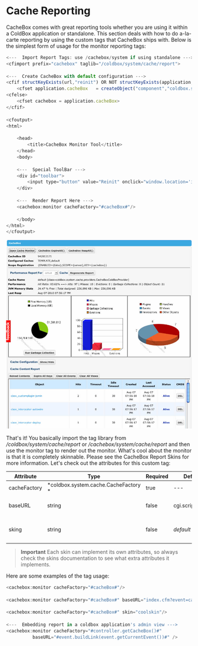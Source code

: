 # Cache Reporting

CacheBox comes with great reporting tools whether you are using it within a ColdBox application or standalone. This section deals with how to do a-la-carte reporting by using the custom tags that CacheBox ships with. Below is the simplest form of usage for the monitor reporting tags:

```javascript
<---  Import Report Tags: use /cachebox/system if using standalone --->
<cfimport prefix="cachebox" taglib="/coldbox/system/cache/report">

<---  Create CacheBox with default configuration --->
<cfif structKeyExists(url,"reinit") OR NOT structKeyExists(application,"cacheBox")>
    <cfset application.cacheBox   = createObject("component","coldbox.system.cache.CacheFactory").init()>
<cfelse>
    <cfset cachebox = application.cacheBox>
</cfif>

<cfoutput>
<html>

    <head>
        <title>CacheBox Monitor Tool</title>
    </head>
    <body>

    <---  Special ToolBar --->
    <div id="toolbar">
        <input type="button" value="Reinit" onclick="window.location='index.cfm?reinit'"/>
    </div>

    <---  Render Report Here --->
    <cachebox:monitor cacheFactory="#cacheBox#"/>

    </body>
</html>
</cfoutput>
```

<img src="../images/cachemonitor.jpg">

That's it! You basically import the tag library from */coldbox/system/cache/report* or */cachebox/system/cache/report* and then use the monitor tag to render out the monitor. What's cool about the monitor is that it is completely skinnable. Please see the CacheBox Report Skins for more information. Let's check out the attributes for this custom tag:

|Attribute|Type|Required|Default|Description|
|--|--|--|--|--|
|cacheFactory |*coldbox.system.cache.CacheFactory *|true|---|The reference to the CacheBox factory to report on.|
|baseURL |string|false|cgi.script_name |The location of the script so the tag can create links for Ajax calls and rendering calls.|
|sking|string|false|*default*|The name of the skin to use for rendering the report. The skins are found at /coldbox/system/cache/report/skins.|

> **Important** Each skin can implement its own attributes, so always check the skins documentation to see what extra attributes it implements.

Here are some examples of the tag usage:

```javascript
<cachebox:monitor cacheFactory="#cacheBox#"/>

<cachebox:monitor cacheFactory="#cacheBox#" baseURL="index.cfm?event=cacheMonitor"/>

<cachebox:monitor cacheFactory="#cacheBox#" skin="coolskin"/>

<---  Embedding report in a coldbox application's admin view --->
<cachebox:monitor cacheFactory="#controller.getCacheBox()#"
          baseURL="#event.buildLink(event.getCurrentEvent())#" />
```


